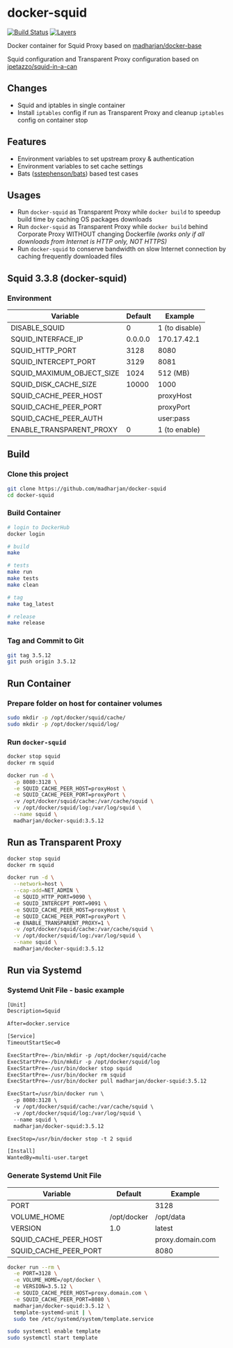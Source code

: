 # docker-squid

[![Build Status](https://travis-ci.com/madharjan/docker-squid.svg?branch=master)](https://travis-ci.com/madharjan/docker-squid)
[![Layers](https://images.microbadger.com/badges/image/madharjan/docker-squid.svg)](http://microbadger.com/images/madharjan/docker-squid)

Docker container for Squid Proxy based on [madharjan/docker-base](https://github.com/madharjan/docker-base/)

Squid configuration and Transparent Proxy configuration based on [jpetazzo/squid-in-a-can](https://github.com/jpetazzo/squid-in-a-can)

## Changes

* Squid and iptables in single container
* Install `iptables` config if run as Transparent Proxy and cleanup `iptables` config on container stop

## Features

* Environment variables to set upstream proxy & authentication
* Environment variables to set cache settings
* Bats ([sstephenson/bats](https://github.com/sstephenson/bats/)) based test cases

## Usages
* Run `docker-squid` as Transparent Proxy while `docker build` to speedup build time by caching  OS packages downloads
* Run `docker-squid` as Transparent Proxy while `docker build` behind Corporate Proxy WITHOUT changing Dockerfile *(works only if all downloads from Internet is HTTP only, NOT HTTPS)*
* Run `docker-squid` to conserve bandwidth on slow Internet connection by caching frequently downloaded files


## Squid 3.3.8 (docker-squid)

### Environment

| Variable                  | Default | Example        |
|---------------------------|---------|----------------|
| DISABLE_SQUID             | 0       | 1 (to disable) |
| SQUID_INTERFACE_IP        | 0.0.0.0 | 170.17.42.1    |
| SQUID_HTTP_PORT           | 3128    | 8080           |
| SQUID_INTERCEPT_PORT      | 3129    | 8081           |
| SQUID_MAXIMUM_OBJECT_SIZE | 1024    | 512  (MB)      |
| SQUID_DISK_CACHE_SIZE     | 10000   | 1000           |
| SQUID_CACHE_PEER_HOST     |         | proxyHost      |
| SQUID_CACHE_PEER_PORT     |         | proxyPort      |
| SQUID_CACHE_PEER_AUTH     |         | user:pass      |
| ENABLE_TRANSPARENT_PROXY  | 0       | 1 (to enable)  |


## Build

### Clone this project

```bash
git clone https://github.com/madharjan/docker-squid
cd docker-squid
```

### Build Container

```bash
# login to DockerHub
docker login

# build
make

# tests
make run
make tests
make clean

# tag
make tag_latest

# release
make release
```

### Tag and Commit to Git

```bash
git tag 3.5.12
git push origin 3.5.12
```

## Run Container

### Prepare folder on host for container volumes

```bash
sudo mkdir -p /opt/docker/squid/cache/
sudo mkdir -p /opt/docker/squid/log/
```

### Run `docker-squid`

```bash
docker stop squid
docker rm squid

docker run -d \
  -p 8080:3128 \
  -e SQUID_CACHE_PEER_HOST=proxyHost \
  -e SQUID_CACHE_PEER_PORT=proxyPort \  
  -v /opt/docker/squid/cache:/var/cache/squid \
  -v /opt/docker/squid/log:/var/log/squid \
  --name squid \
  madharjan/docker-squid:3.5.12
```

## Run as Transparent Proxy

```bash
docker stop squid
docker rm squid

docker run -d \
  --network=host \
  --cap-add=NET_ADMIN \
  -e SQUID_HTTP_PORT=9090 \
  -e SQUID_INTERCEPT_PORT=9091 \
  -e SQUID_CACHE_PEER_HOST=proxyHost \
  -e SQUID_CACHE_PEER_PORT=proxyPort \  
  -e ENABLE_TRANSPARENT_PROXY=1 \
  -v /opt/docker/squid/cache:/var/cache/squid \
  -v /opt/docker/squid/log:/var/log/squid \
  --name squid \
  madharjan/docker-squid:3.5.12
```

## Run via Systemd

### Systemd Unit File - basic example

```txt
[Unit]
Description=Squid

After=docker.service

[Service]
TimeoutStartSec=0

ExecStartPre=-/bin/mkdir -p /opt/docker/squid/cache
ExecStartPre=-/bin/mkdir -p /opt/docker/squid/log
ExecStartPre=-/usr/bin/docker stop squid
ExecStartPre=-/usr/bin/docker rm squid
ExecStartPre=-/usr/bin/docker pull madharjan/docker-squid:3.5.12

ExecStart=/usr/bin/docker run \
  -p 8080:3128 \
  -v /opt/docker/squid/cache:/var/cache/squid \
  -v /opt/docker/squid/log:/var/log/squid \
  --name squid \
  madharjan/docker-squid:3.5.12

ExecStop=/usr/bin/docker stop -t 2 squid

[Install]
WantedBy=multi-user.target
```

### Generate Systemd Unit File

| Variable                 | Default          | Example                                                          |
|--------------------------|------------------|------------------------------------------------------------------|
| PORT                     |                  | 3128                                                             |
| VOLUME_HOME              | /opt/docker      | /opt/data                                                        |
| VERSION                  | 1.0              | latest                                                           |                                                           |
| SQUID_CACHE_PEER_HOST    |                  | proxy.domain.com                                                             |
| SQUID_CACHE_PEER_PORT    |                  | 8080                                                             |

```bash
docker run --rm \
  -e PORT=3128 \
  -e VOLUME_HOME=/opt/docker \
  -e VERSION=3.5.12 \
  -e SQUID_CACHE_PEER_HOST=proxy.domain.com \
  -e SQUID_CACHE_PEER_PORT=8080 \  
  madharjan/docker-squid:3.5.12 \
  template-systemd-unit | \
  sudo tee /etc/systemd/system/template.service

sudo systemctl enable template
sudo systemctl start template
```
